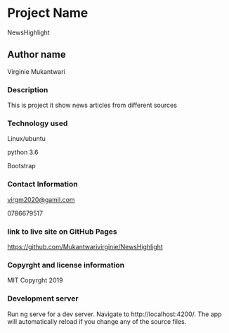# Project Name
  NewsHighlight

## Author name
Virginie Mukantwari

 
### Description
This is project it show news articles from different sources


### Technology used
Linux/ubuntu

python 3.6

Bootstrap



### Contact Information
virgm2020@gamil.com

0786679517

### link to live site on GitHub Pages
https://github.com/Mukantwarivirginie/NewsHighlight

### Copyrght and license information
MIT Copyrght 2019

### Development server
Run ng serve for a dev server. Navigate to http://localhost:4200/. The app will automatically reload if you change any of the source files.

